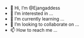 - 👋 Hi, I’m @Ejangaddess
- 👀 I’m interested in ...
- 🌱 I’m currently learning ...
- 💞️ I’m looking to collaborate on ...
- 📫 How to reach me ...

<!---
Ejangaddess/Ejangaddess is a ✨ special ✨ repository because its `README.md` (this file) appears on your GitHub profile.
You can click the Preview link to take a look at your changes.
--->
